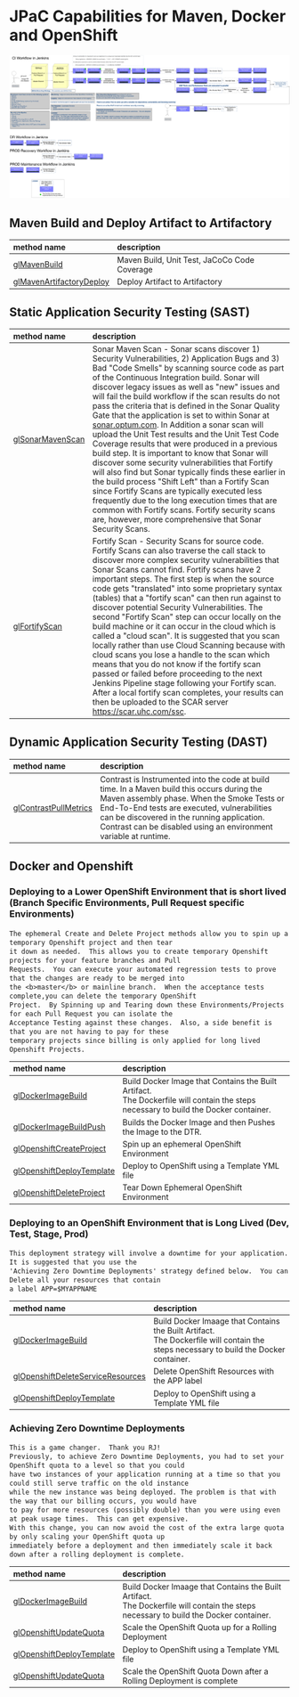 # JPaC Capabilities for Maven, Docker and OpenShift
![JPaC Stages for Maven & Docker & OpenShift](images/JPaCFlow4Maven.png)


## Maven Build and Deploy Artifact to Artifactory
| method name | description |
|:------------|:------|
|[glMavenBuild](https://github.optum.com/jenkins-pipelines/global-pipeline-library/blob/master/vars/glMavenBuild.groovy) | Maven Build, Unit Test, JaCoCo Code Coverage |
|[glMavenArtifactoryDeploy](https://github.optum.com/jenkins-pipelines/global-pipeline-library/blob/master/vars/glMavenArtifactoryDeploy.groovy) | Deploy Artifact to Artifactory|

## Static Application Security Testing (SAST)
| method name | description |
|:------------|:------|
| [glSonarMavenScan](https://github.optum.com/jenkins-pipelines/global-pipeline-library/blob/master/vars/glSonarMavenScan.groovy)           | Sonar Maven Scan - Sonar scans discover 1) Security Vulnerabilities, 2) Application Bugs and 3) Bad "Code Smells" by scanning source code as part of the Continuous Integration build.  Sonar will discover legacy issues as well as "new" issues and will fail the build workflow if the scan results do not pass the criteria that is defined in the Sonar Quality Gate that the application is set to within Sonar at <a href="http://sonar.optum.com">sonar.optum.com</a>.  In Addition a sonar scan will upload the Unit Test results and the Unit Test Code Coverage results that were produced in a previous build step.  It is important to know that Sonar will discover some security vulnerabilities that Fortify will also find but Sonar typically finds these earlier in the build process "Shift Left" than a Fortify Scan since Fortify Scans are typically executed less frequently due to the long execution times that are common with Fortify scans.  Fortify security scans are, however, more comprehensive that Sonar Security Scans.|
| [glFortifyScan](https://github.optum.com/jenkins-pipelines/global-pipeline-library/blob/master/vars/glFortifyScan.groovy)                 | Fortify Scan - Security Scans for source code.  Fortify Scans can also traverse the call stack to discover more complex security vulnerabilities that Sonar Scans cannot find. Fortify scans have 2 important steps.  The first step is when the source code gets "translated" into some proprietary syntax (tables) that a "fortify scan" can then run against to discover potential Security Vulnerabilities.  The second "Fortify Scan" step can occur locally on the build machine or it can occur in the cloud which is called a "cloud scan".  It is suggested that you scan locally rather than use Cloud Scanning because with cloud scans you lose a handle to the scan which means that you do not know if the fortify scan passed or failed before proceeding to the next Jenkins Pipeline stage following your Fortify scan.  After a local fortify scan completes, your results can then be uploaded to the SCAR server <a href="https://scar.uhc.com/ssc">https://scar.uhc.com/ssc</a>.

## Dynamic Application Security Testing (DAST)
| method name | description |
|:------------|:------|
| [glContrastPullMetrics](https://github.optum.com/jenkins-pipelines/global-pipeline-library/blob/master/vars/glContrastPullMetrics.groovy) | Contrast is Instrumented into the code at build time.  In a Maven build this occurs during the Maven assembly phase.  When the Smoke Tests or End-To-End tests are executed, vulnerabilities can be discovered in the running application.  Contrast can be disabled using an environment variable at runtime. |


## Docker and Openshift
### Deploying to a Lower OpenShift Environment that is short lived (Branch Specific Environments, Pull Request specific Environments)
```
The ephemeral Create and Delete Project methods allow you to spin up a temporary Openshift project and then tear 
it down as needed.  This allows you to create temporary Openshift projects for your feature branches and Pull 
Requests.  You can execute your automated regression tests to prove that the changes are ready to be merged into 
the <b>master</b> or mainline branch.  When the acceptance tests complete,you can delete the temporary OpenShift 
Project.  By Spinning up and Tearing down these Environments/Projects for each Pull Request you can isolate the 
Acceptance Testing against these changes.  Also, a side benefit is that you are not having to pay for these 
temporary projects since billing is only applied for long lived Openshift Projects.
```
| method name | description |
|:------------|:------|
| [glDockerImageBuild](https://github.optum.com/jenkins-pipelines/global-pipeline-library/blob/master/vars/glDockerImageBuild.groovy)             | Build Docker Image that Contains the Built Artifact.<br>The Dockerfile will contain the steps necessary to build the Docker container. |
| [glDockerImageBuildPush](https://github.optum.com/jenkins-pipelines/global-pipeline-library/blob/master/vars/glDockerImageBuildPush.groovy)     | Builds the Docker Image and then Pushes the Image to the DTR. |
| [glOpenshiftCreateProject](https://github.optum.com/jenkins-pipelines/global-pipeline-library/blob/master/vars/glOpenshiftCreateProject.groovy) | Spin up an ephemeral OpenShift Environment |
| [glOpenshiftDeployTemplate](https://github.optum.com/jenkins-pipelines/global-pipeline-library/blob/master/vars/glOpenshiftDeployTemplate.groovy) | Deploy to OpenShift using a Template YML file |
| [glOpenshiftDeleteProject](https://github.optum.com/jenkins-pipelines/global-pipeline-library/blob/master/vars/glOpenshiftDeleteProject.groovy) | Tear Down Ephemeral OpenShift Environment |

### Deploying to an OpenShift Environment that is Long Lived (Dev, Test, Stage, Prod)
```
This deployment strategy will involve a downtime for your application.  It is suggested that you use the 
'Achieving Zero Downtime Deployments' strategy defined below.  You can Delete all your resources that contain 
a label APP=$MYAPPNAME
```
| method name | description |
|:------------|:------|
| [glDockerImageBuild](https://github.optum.com/jenkins-pipelines/global-pipeline-library/blob/master/vars/glDockerImageBuild.groovy)             | Build Docker Imaage that Contains the Built Artifact.<br>The Dockerfile will contain the steps necessary to build the Docker container. |
| [glOpenshiftDeleteServiceResources](https://github.optum.com/jenkins-pipelines/global-pipeline-library/blob/master/vars/glOpenshiftDeleteServiceResources.groovy) | Delete OpenShift Resources with the APP label|
| [glOpenshiftDeployTemplate](https://github.optum.com/jenkins-pipelines/global-pipeline-library/blob/master/vars/glOpenshiftDeployTemplate.groovy) | Deploy to OpenShift using a Template YML file |

### Achieving Zero Downtime Deployments
```
This is a game changer.  Thank you RJ!
Previously, to achieve Zero Downtime Deployments, you had to set your OpenShift quota to a level so that you could 
have two instances of your application running at a time so that you could still serve traffic on the old instance 
while the new instance was being deployed. The problem is that with the way that our billing occurs, you would have 
to pay for more resources (possibly double) than you were using even at peak usage times.  This can get expensive.  
With this change, you can now avoid the cost of the extra large quota by only scaling your OpenShift quota up 
immediately before a deployment and then immediately scale it back down after a rolling deployment is complete.
```
| method name | description |
|:------------|:------|
| [glDockerImageBuild](https://github.optum.com/jenkins-pipelines/global-pipeline-library/blob/master/vars/glDockerImageBuild.groovy)         | Build Docker Imaage that Contains the Built Artifact. <br>The Dockerfile will contain the steps necessary to build the Docker container. |
| [glOpenshiftUpdateQuota](https://github.optum.com/jenkins-pipelines/global-pipeline-library/blob/master/vars/glOpenshiftUpdateQuota.groovy) | Scale the OpenShift Quota up for a Rolling Deployment |
| [glOpenshiftDeployTemplate](https://github.optum.com/jenkins-pipelines/global-pipeline-library/blob/master/vars/glOpenshiftDeployTemplate.groovy) | Deploy to OpenShift using a Template YML file |
| [glOpenshiftUpdateQuota](https://github.optum.com/jenkins-pipelines/global-pipeline-library/blob/master/vars/glOpenshiftUpdateQuota.groovy) | Scale the OpenShift Quota Down after a Rolling Deployment is complete |

